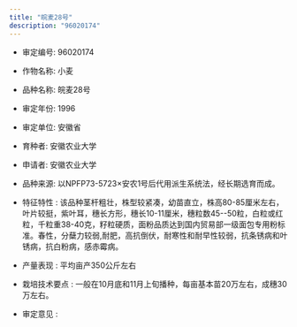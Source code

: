 ```yaml
---
title: "皖麦28号"
description: "96020174"
---
```

* 审定编号:  96020174

*  作物名称:  小麦

*  品种名称:  皖麦28号

*  审定年份:  1996

*  审定单位:  安徽省

* 育种者:  安徽农业大学

*  申请者:  安徽农业大学

*  品种来源:  以NPFP73-5723×安农1号后代用派生系统法，经长期选育而成。

*  特征特性 : 
该品种茎杆粗壮，株型较紧凑，幼苗直立，株高80-85厘米左右，叶片较挺，紫叶耳，穗长方形，穗长10-11厘米，穗粒数45--50粒，白粒或红粒，千粒重38-40克，籽粒硬质，面粉品质达到国内贸易部一级面包专用粉标准。春性，分蘖力较弱,耐肥，高抗倒伏，耐寒性和耐早性较弱，抗条锈病和叶锈病，抗白粉病，感赤霉病。
 
*  产量表现 : 
平均亩产350公斤左右

*  栽培技术要点 : 
一般在10月底和11月上旬播种，每亩基本苗20万左右，成穗30万左右。

*  审定意见 : 

